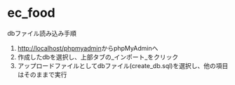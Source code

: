 # ec_food

dbファイル読み込み手順  
1. <http://localhost/phpmyadmin>からphpMyAdminへ
2. 作成したdbを選択し、上部タブの_インポート_をクリック
3. アップロードファイルとしてdbファイル(create_db.sql)を選択し、他の項目はそのままで実行
